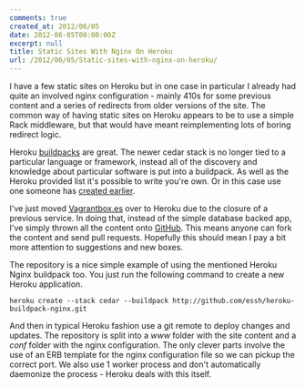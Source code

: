 ```yaml
---
comments: true
created_at: 2012/06/05
date: 2012-06-05T00:00:00Z
excerpt: null
title: Static Sites With Nginx On Heroku
url: /2012/06/05/Static-sites-with-nginx-on-heroku/
---
```


I have a few static sites on Heroku but in one case in particular I already had quite an involved nginx configuration - mainly 410s for some previous content and a series of redirects from older versions of the site. The common way of having static sites on Heroku appears to be to use a simple Rack middleware, but that would have meant reimplementing lots of boring redirect logic.

Heroku [buildpacks](https://devcenter.heroku.com/articles/buildpacks) are great. The newer cedar stack is no longer tied to a particular language or framework, instead all of the discovery and knowledge about particular software is put into a buildpack. As well as the Heroku provided list it's possible to write you're own. Or in this case use one someone has [created earlier](https://github.com/essh/heroku-buildpack-nginx).

I've just moved [Vagrantbox.es](http://www.vagrantbox.es/) over to Heroku due to the closure of a previous service. In doing that, instead of the simple database backed app, I've simply thrown all the content onto [GitHub](https://github.com/garethr/vagrantboxes-heroku). This means anyone can fork the content and send pull requests. Hopefully this should mean I pay a bit more attention to suggestions and new boxes.

The repository is a nice simple example of using the mentioned Heroku Nginx buildpack too. You just run the following command to create a new Heroku application.

    heroku create --stack cedar --buildpack http://github.com/essh/heroku-buildpack-nginx.git

And then in typical Heroku fashion use a git remote to deploy changes and updates. The repository is split into a *www* folder with the site content and a *conf* folder with the nginx configuration. The only clever parts involve the use of an ERB template for the nginx configuration file so we can pickup the correct port. We also use 1 worker process and don't automatically daemonize the process - Heroku deals with this itself.
